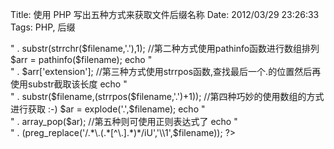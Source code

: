 Title: 使用 PHP 写出五种方式来获取文件后缀名称
Date: 2012/03/29 23:26:33
Tags: PHP, 后缀


<?php
    /**
     * 写出五种方式来获取文件后缀名称,一个非常容易考试的题目
     */
    $filename  = 'www.baidu.com/images/logo.png';
    
    //第一种使用strrchr函数进行字符串的截取
    //先截取.后面的部分，然后再使用substr截取从1开始的字符串则可
    echo "<br>" .  substr(strrchr($filename,'.'),1); 
    
    //第二种方式使用pathinfo函数进行数组排列
    $arr =  pathinfo($filename);
    echo "<br>" . $arr['extension'];
    
    //第三种方式使用strrpos函数,查找最后一个.的位置然后再使用substr截取该长度
    echo "<br>" . substr($filename,(strrpos($filename,'.')+1));
    
    //第四种巧妙的使用数组的方式进行获取 :-)
    $ar = explode('.',$filename);
    echo "<br>" . array_pop($ar);
    
    //第五种则可使用正则表达式了
    echo "<br>" . (preg_replace('/.*\.(.*[^\.].*)*/iU','\\1',$filename));
    ?>
